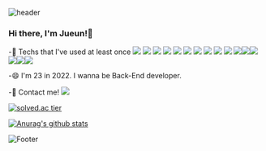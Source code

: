 ![header](https://capsule-render.vercel.app/api?type=soft&color=A8C8F9&height=200&section=header)

### Hi there, I'm Jueun!👋

-🌱 Techs that I've used at least once <img src="https://img.shields.io/badge/C-A8B9CC?style=flat-square&logo=C&logoColor=white"/></a>
<img src="https://img.shields.io/badge/C++-00599C?style=flat-square&logo=C%2B%2B&logoColor=white"/></a> <img src="https://img.shields.io/badge/Kotlin-0095D5?style=flat-square&logo=Kotlin&logoColor=white"/></a> <img src="https://img.shields.io/badge/Python-3776AB?style=flat-square&logo=Python&logoColor=white"/></a> <img src="https://img.shields.io/badge/Java-007396?style=flat-square&logo=Java&logoColor=white"/></a> <img src="https://img.shields.io/badge/SpringBoot-6DB33F?style=flat-square&logo=Spring&logoColor=white"/></a> <img src="https://img.shields.io/badge/MySQL-4479A1?style=flat-square&logo=MySQL&logoColor=white"/></a> <img src="https://img.shields.io/badge/MariaDB-003545?style=flat-square&logo=MariaDB&logoColor=white"/></a> <img src="https://img.shields.io/badge/Amazon AWS-232F3E?style=flat-square&logo=Amazon AWS&logoColor=white"/> </a> <img src="https://img.shields.io/badge/Travis CI-3EAAAF?style=flat-square&logo=Travis CI&logoColor=white"/> </a> <img src="https://img.shields.io/badge/Notion-000000?style=flat-square&logo=Notion&logoColor=white"/></a><img src="https://img.shields.io/badge/Postman-FF6C37?style=flat-square&logo=Postman&logoColor=white"/></a><img src="https://img.shields.io/badge/Firebase-FFCA28?style=flat-square&logo=Firebase&logoColor=white"/></a> <img src="https://img.shields.io/badge/Slack-4A154B?style=flat-square&logo=slack&logoColor=white"/></a><img src="https://img.shields.io/badge/Notion-000000?style=flat-square&logo=Notion&logoColor=white"/></a><img src="https://img.shields.io/badge/Github-181717?style=flat-square&logo=Github&logoColor=white"/></a>

-😄 I'm 23 in 2022. I wanna be Back-End developer.

-📱 Contact me! <img src="http://img.shields.io/badge/-Instagram-E4405F?style=flat&logo=Instagram&link=https://instagram.com/jeje_0812/" /></a>

[![solved.ac tier](http://mazassumnida.wtf/api/generate_badge?boj=dlwndms0812)](https://solved.ac/dlwndms0812)

[![Anurag's github stats](https://github-readme-stats.vercel.app/api?username=dlwndms0812)](https://github.com/dlwndms0812/github-readme-stats)


![Footer](https://capsule-render.vercel.app/api?type=soft&color=A8C8F9&height=200&section=footer)
